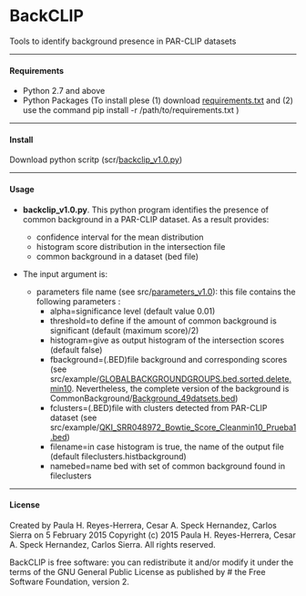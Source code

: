 BackCLIP
========

Tools to identify background presence in PAR-CLIP datasets


----------------
#### Requirements

- Python 2.7 and above
- Python  Packages (To install plese (1) download  [requirements.txt](https://github.com/phrh/BackCLIP/blob/master/requirements.txt) and (2) use the command  pip install -r /path/to/requirements.txt )

----------------
#### Install

Download python scritp (scr/[backclip_v1.0.py](https://github.com/phrh/BackCLIP/blob/master/src/backclip_v1.0.py))

----------------
#### Usage

- **backclip_v1.0.py**.  This python program identifies the presence of common background in a PAR-CLIP dataset. As a result provides:
	- confidence interval for the mean distribution 
	- histogram score distribution in the intersection file
	- common background in a dataset (bed file)
	
- The input argument is: 
	- parameters file name  (see src/[parameters_v1.0](https://github.com/phrh/BackCLIP/blob/master/src/parameters_v1.0)): this file contains the following parameters :
		- alpha=significance level (default value 0.01)
		- threshold=to define if the amount of common background is significant (default (maximum score)/2)
		- histogram=give as output histogram of the intersection scores (default false)
		- fbackground=(.BED)file background and corresponding scores (see src/example/[GLOBALBACKGROUNDGROUPS.bed.sorted.delete.min10](https://github.com/phrh/BackCLIP/blob/master/src/example/GLOBALBACKGROUNDGROUPS.bed.sorted.delete.min10). Nevertheless, the complete version of the background is CommonBackground/[Background_49datsets.bed](https://github.com/phrh/BackCLIP/blob/master/CommonBackground/Background_49datsets.bed))
		- fclusters=(.BED)file with clusters detected from PAR-CLIP dataset (see src/example/[QKI_SRR048972_Bowtie_Score_Cleanmin10_Prueba1.bed](https://github.com/phrh/BackCLIP/blob/master/src/example/QKI_SRR048972_Bowtie_Score_Cleanmin10_Prueba1.bed))
		- filename=in case histogram is true, the name of the output file (default fileclusters.histbackground)
		- namebed=name bed with set of common background found in fileclusters
	
----------------

#### License

Created by Paula H. Reyes-Herrera, Cesar A. Speck Hernandez, Carlos Sierra on 5 February 2015
Copyright (c) 2015 Paula H. Reyes-Herrera, Cesar A. Speck Hernandez, Carlos Sierra. All rights reserved.

BackCLIP is free software: you can redistribute it and/or modify  it under the terms of the GNU General Public License as published by # the Free Software Foundation, version 2.

